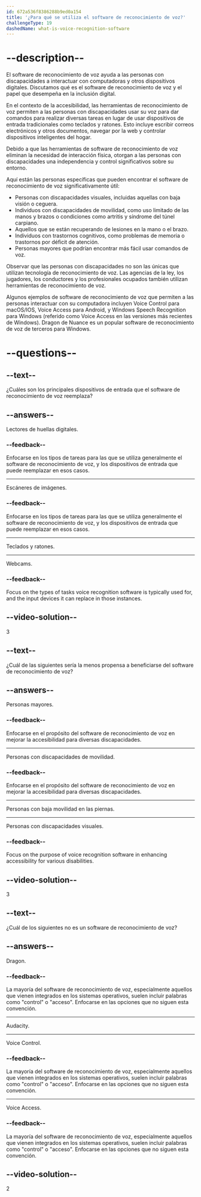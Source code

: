 ```yaml
---
id: 672a536f8386288b9ed0a154
title: '¿Para qué se utiliza el software de reconocimiento de voz?'
challengeType: 19
dashedName: what-is-voice-recognition-software
---
```


# --description--

El software de reconocimiento de voz ayuda a las personas con discapacidades a interactuar con computadoras y otros dispositivos digitales. Discutamos qué es el software de reconocimiento de voz y el papel que desempeña en la inclusión digital.

En el contexto de la accesibilidad, las herramientas de reconocimiento de voz permiten a las personas con discapacidades usar su voz para dar comandos para realizar diversas tareas en lugar de usar dispositivos de entrada tradicionales como teclados y ratones. Esto incluye escribir correos electrónicos y otros documentos, navegar por la web y controlar dispositivos inteligentes del hogar.

Debido a que las herramientas de software de reconocimiento de voz eliminan la necesidad de interacción física, otorgan a las personas con discapacidades una independencia y control significativos sobre su entorno.

Aquí están las personas específicas que pueden encontrar el software de reconocimiento de voz significativamente útil:

- Personas con discapacidades visuales, incluidas aquellas con baja visión o ceguera.
- Individuos con discapacidades de movilidad, como uso limitado de las manos y brazos o condiciones como artritis y síndrome del túnel carpiano.
- Aquellos que se están recuperando de lesiones en la mano o el brazo.
- Individuos con trastornos cognitivos, como problemas de memoria o trastornos por déficit de atención.
- Personas mayores que podrían encontrar más fácil usar comandos de voz.

Observar que las personas con discapacidades no son las únicas que utilizan tecnología de reconocimiento de voz. Las agencias de la ley, los jugadores, los conductores y los profesionales ocupados también utilizan herramientas de reconocimiento de voz.

Algunos ejemplos de software de reconocimiento de voz que permiten a las personas interactuar con su computadora incluyen Voice Control para macOS/IOS, Voice Access para Android, y Windows Speech Recognition para Windows (referido como Voice Access en las versiones más recientes de Windows). Dragon de Nuance es un popular software de reconocimiento de voz de terceros para Windows.

# --questions--

## --text--

¿Cuáles son los principales dispositivos de entrada que el software de reconocimiento de voz reemplaza?

## --answers--

Lectores de huellas digitales.

### --feedback--

Enfocarse en los tipos de tareas para las que se utiliza generalmente el software de reconocimiento de voz, y los dispositivos de entrada que puede reemplazar en esos casos.

---

Escáneres de imágenes.

### --feedback--

Enfocarse en los tipos de tareas para las que se utiliza generalmente el software de reconocimiento de voz, y los dispositivos de entrada que puede reemplazar en esos casos.

---

Teclados y ratones.

---

Webcams.

### --feedback--

Focus on the types of tasks voice recognition software is typically used for, and the input devices it can replace in those instances.

## --video-solution--

3

## --text--

¿Cuál de las siguientes sería la menos propensa a beneficiarse del software de reconocimiento de voz?

## --answers--

Personas mayores.

### --feedback--

Enfocarse en el propósito del software de reconocimiento de voz en mejorar la accesibilidad para diversas discapacidades.

---

Personas con discapacidades de movilidad.

### --feedback--

Enfocarse en el propósito del software de reconocimiento de voz en mejorar la accesibilidad para diversas discapacidades.

---

Personas con baja movilidad en las piernas.

---

Personas con discapacidades visuales.

### --feedback--

Focus on the purpose of voice recognition software in enhancing accessibility for various disabilities.

## --video-solution--

3

## --text--

¿Cuál de los siguientes no es un software de reconocimiento de voz?

## --answers--

Dragon.

### --feedback--

La mayoría del software de reconocimiento de voz, especialmente aquellos que vienen integrados en los sistemas operativos, suelen incluir palabras como "control" o "acceso". Enfocarse en las opciones que no siguen esta convención.

---

Audacity.

---

Voice Control.

### --feedback--

La mayoría del software de reconocimiento de voz, especialmente aquellos que vienen integrados en los sistemas operativos, suelen incluir palabras como "control" o "acceso". Enfocarse en las opciones que no siguen esta convención.

---

Voice Access.

### --feedback--

La mayoría del software de reconocimiento de voz, especialmente aquellos que vienen integrados en los sistemas operativos, suelen incluir palabras como "control" o "acceso". Enfocarse en las opciones que no siguen esta convención.

## --video-solution--

2
